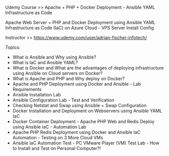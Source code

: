 Udemy Course >> Apache + PHP + Docker Deployment - Ansible YAML Infrastructure as Code

Apache Web Server + PHP and Docker Deployment using Ansible YAML Infrastructure as Code (IaC) on Azure Cloud - VPS Server Install Config

Instructor >> https://www.udemy.com/user/adrian-fischer-infotech/

Topics:
- What is Ansible and Why using Ansible?
- What is IaC and Ansible YAML?
- What is Docker and What are the advantages of deploying infrastructure using Ansible on Cloud servers on Docker?
- What is Apache and PHP and Why deploy on Docker?
- Apache and PHP Deployment using Docker and Ansible - Lab Requirements
- Ansible Installation Lab
- Ansible Configuration Lab - Test and Verification
- Checking Netstat and Swap using Ansible + Swap Configuration
- Docker Installation and Deployment on Webservers using Ansible YAML IaC
- Docker Container Deployment - Apache PHP Web and Redis Deploy using Ansible IaC - Automation Lab
- Apache PHP Redis Deployment using Docker and Ansible IaC Automation - Testing on 3 More Cloud VMs
- Ansible IaC Automation Test - PC VMware Player (VM) Test Lab - How to Install and Test on Personal Computer?!

